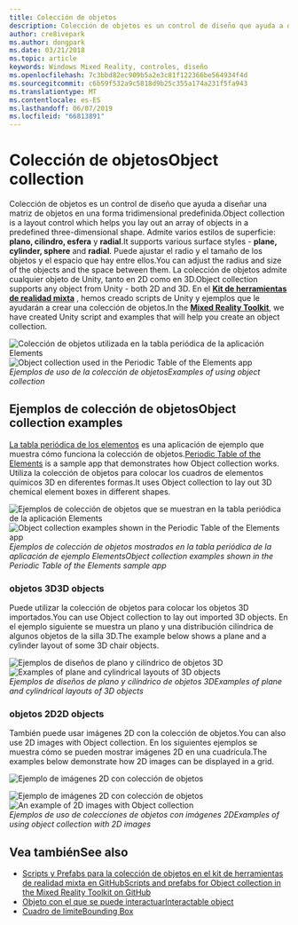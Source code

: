 ```yaml
---
title: Colección de objetos
description: Colección de objetos es un control de diseño que ayuda a diseñar una matriz de objetos en una forma tridimensional predefinida.
author: cre8ivepark
ms.author: dongpark
ms.date: 03/21/2018
ms.topic: article
keywords: Windows Mixed Reality, controles, diseño
ms.openlocfilehash: 7c3bbd82ec909b5a2e3c81f122366be564934f4d
ms.sourcegitcommit: c6b59f532a9c5818d9b25c355a174a231f5fa943
ms.translationtype: MT
ms.contentlocale: es-ES
ms.lasthandoff: 06/07/2019
ms.locfileid: "66813891"
---
```

# <a name="object-collection"></a><span data-ttu-id="4c2ad-104">Colección de objetos</span><span class="sxs-lookup"><span data-stu-id="4c2ad-104">Object collection</span></span>

<span data-ttu-id="4c2ad-105">Colección de objetos es un control de diseño que ayuda a diseñar una matriz de objetos en una forma tridimensional predefinida.</span><span class="sxs-lookup"><span data-stu-id="4c2ad-105">Object collection is a layout control which helps you lay out an array of objects in a predefined three-dimensional shape.</span></span> <span data-ttu-id="4c2ad-106">Admite varios estilos de superficie: **plano, cilindro, esfera** y **radial**.</span><span class="sxs-lookup"><span data-stu-id="4c2ad-106">It supports various surface styles - **plane, cylinder, sphere** and **radial**.</span></span> <span data-ttu-id="4c2ad-107">Puede ajustar el radio y el tamaño de los objetos y el espacio que hay entre ellos.</span><span class="sxs-lookup"><span data-stu-id="4c2ad-107">You can adjust the radius and size of the objects and the space between them.</span></span> <span data-ttu-id="4c2ad-108">La colección de objetos admite cualquier objeto de Unity, tanto en 2D como en 3D.</span><span class="sxs-lookup"><span data-stu-id="4c2ad-108">Object collection supports any object from Unity - both 2D and 3D.</span></span> <span data-ttu-id="4c2ad-109">En el **[Kit de herramientas de realidad mixta](https://microsoft.github.io/MixedRealityToolkit-Unity/Documentation/README_ObjectCollection.html)** , hemos creado scripts de Unity y ejemplos que le ayudarán a crear una colección de objetos.</span><span class="sxs-lookup"><span data-stu-id="4c2ad-109">In the **[Mixed Reality Toolkit](https://microsoft.github.io/MixedRealityToolkit-Unity/Documentation/README_ObjectCollection.html)**, we have created Unity script and examples that will help you create an object collection.</span></span>

<span data-ttu-id="4c2ad-110">![Colección de objetos utilizada en la tabla periódica de la aplicación Elements](images/640px-objectcollection-hero-640px.jpg)</span><span class="sxs-lookup"><span data-stu-id="4c2ad-110">![Object collection used in the Periodic Table of the Elements app](images/640px-objectcollection-hero-640px.jpg)</span></span><br>
<span data-ttu-id="4c2ad-111">*Ejemplos de uso de la colección de objetos*</span><span class="sxs-lookup"><span data-stu-id="4c2ad-111">*Examples of using object collection*</span></span>

## <a name="object-collection-examples"></a><span data-ttu-id="4c2ad-112">Ejemplos de colección de objetos</span><span class="sxs-lookup"><span data-stu-id="4c2ad-112">Object collection examples</span></span>

<span data-ttu-id="4c2ad-113">[La tabla periódica de los elementos](periodic-table-of-the-elements.md) es una aplicación de ejemplo que muestra cómo funciona la colección de objetos.</span><span class="sxs-lookup"><span data-stu-id="4c2ad-113">[Periodic Table of the Elements](periodic-table-of-the-elements.md) is a sample app that demonstrates how Object collection works.</span></span> <span data-ttu-id="4c2ad-114">Utiliza la colección de objetos para colocar los cuadros de elementos químicos 3D en diferentes formas.</span><span class="sxs-lookup"><span data-stu-id="4c2ad-114">It uses Object collection to lay out 3D chemical element boxes in different shapes.</span></span>

<span data-ttu-id="4c2ad-115">![Ejemplos de colección de objetos que se muestran en la tabla periódica de la aplicación Elements](images/periodictable-collections-1000px.jpg)</span><span class="sxs-lookup"><span data-stu-id="4c2ad-115">![Object collection examples shown in the Periodic Table of the Elements app](images/periodictable-collections-1000px.jpg)</span></span><br>
<span data-ttu-id="4c2ad-116">*Ejemplos de colección de objetos mostrados en la tabla periódica de la aplicación de ejemplo Elements*</span><span class="sxs-lookup"><span data-stu-id="4c2ad-116">*Object collection examples shown in the Periodic Table of the Elements sample app*</span></span>

### <a name="3d-objects"></a><span data-ttu-id="4c2ad-117">objetos 3D</span><span class="sxs-lookup"><span data-stu-id="4c2ad-117">3D objects</span></span>

<span data-ttu-id="4c2ad-118">Puede utilizar la colección de objetos para colocar los objetos 3D importados.</span><span class="sxs-lookup"><span data-stu-id="4c2ad-118">You can use Object collection to lay out imported 3D objects.</span></span> <span data-ttu-id="4c2ad-119">En el ejemplo siguiente se muestra un plano y una distribución cilíndrica de algunos objetos de la silla 3D.</span><span class="sxs-lookup"><span data-stu-id="4c2ad-119">The example below shows a plane and a cylinder layout of some 3D chair objects.</span></span>

<span data-ttu-id="4c2ad-120">![Ejemplos de diseños de plano y cilíndrico de objetos 3D](images/objectcollection-3dobjects-1000px.jpg)</span><span class="sxs-lookup"><span data-stu-id="4c2ad-120">![Examples of plane and cylindrical layouts of 3D objects](images/objectcollection-3dobjects-1000px.jpg)</span></span><br>
<span data-ttu-id="4c2ad-121">*Ejemplos de diseños de plano y cilíndrico de objetos 3D*</span><span class="sxs-lookup"><span data-stu-id="4c2ad-121">*Examples of plane and cylindrical layouts of 3D objects*</span></span>

### <a name="2d-objects"></a><span data-ttu-id="4c2ad-122">objetos 2D</span><span class="sxs-lookup"><span data-stu-id="4c2ad-122">2D objects</span></span>

<span data-ttu-id="4c2ad-123">También puede usar imágenes 2D con la colección de objetos.</span><span class="sxs-lookup"><span data-stu-id="4c2ad-123">You can also use 2D images with Object collection.</span></span> <span data-ttu-id="4c2ad-124">En los siguientes ejemplos se muestra cómo se pueden mostrar imágenes 2D en una cuadrícula.</span><span class="sxs-lookup"><span data-stu-id="4c2ad-124">The examples below demonstrate how 2D images can be displayed in a grid.</span></span>

![Ejemplo de imágenes 2D con colección de objetos](images/640px-layout-3dobjects-3.jpg)

<span data-ttu-id="4c2ad-126">![Ejemplo de imágenes 2D con colección de objetos](images/640px-layout-2dimages.jpg)</span><span class="sxs-lookup"><span data-stu-id="4c2ad-126">![An example of 2D images with Object collection](images/640px-layout-2dimages.jpg)</span></span><br>
<span data-ttu-id="4c2ad-127">*Ejemplos de uso de colecciones de objetos con imágenes 2D*</span><span class="sxs-lookup"><span data-stu-id="4c2ad-127">*Examples of using object collection with 2D images*</span></span>

## <a name="see-also"></a><span data-ttu-id="4c2ad-128">Vea también</span><span class="sxs-lookup"><span data-stu-id="4c2ad-128">See also</span></span>
* [<span data-ttu-id="4c2ad-129">Scripts y Prefabs para la colección de objetos en el kit de herramientas de realidad mixta en GitHub</span><span class="sxs-lookup"><span data-stu-id="4c2ad-129">Scripts and prefabs for Object collection in the Mixed Reality Toolkit on GitHub</span></span>](https://github.com/microsoft/MixedRealityToolkit-Unity/blob/mrtk_release/Documentation/README_ObjectCollection.md)
* [<span data-ttu-id="4c2ad-130">Objeto con el que se puede interactuar</span><span class="sxs-lookup"><span data-stu-id="4c2ad-130">Interactable object</span></span>](interactable-object.md)
* [<span data-ttu-id="4c2ad-131">Cuadro de límite</span><span class="sxs-lookup"><span data-stu-id="4c2ad-131">Bounding Box</span></span>](app-bar-and-bounding-box.md)
